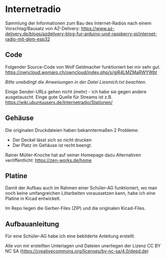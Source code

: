 # Internetradio
Sammlung der Informationen zum Bau des Internet-Radios nach einem Vorschlag/Bausatz von AZ-Delivery: https://www.az-delivery.de/blogs/azdelivery-blog-fur-arduino-und-raspberry-pi/internet-radio-mit-dem-esp32


## Code
Folgender Source-Code von Wolf Geldmacher funktioniert bei mir sehr gut. 
https://owncloud.womaro.ch/owncloud/index.php/s/gjR4LMZMaRWYWbt

_Bitte unebdingt die Anweisungen in der Datei Liesmich.txt beachten._ 

Einige Sender-URLs gehen nicht (mehr) - ich habe sie gegen andere ausgetauscht.
Einge gute Quelle für Streams ist z.B. https://wiki.ubuntuusers.de/Internetradio/Stationen/

## Gehäuse

Die originalen Druckdateien haben bekanntermaßen 2 Probleme:
- Der Deckel lässt sich so nicht drucken
- Der Platz im Gehäuse ist recht beengt.
  
Rainer Müller-Knoche hat auf seiner Homepage dazu Alternativen veröffentlicht: https://zen-works.de/home


## Platine
Damit der Aufbau auch im Rahmen einer Schüler-AG funktioniert, wo man noch keine umfangreichen Lötarbeiten voraussetzen kann, habe ich eine Platine in Kicad entwickelt.

Im Repo liegen die Gerber-Files (ZIP) und die originalen Kicad-Files.

## Aufbauanleitung
Für eine Schüler-AG habe ich eine bebilderte Anleitung erstellt.

Alle von mir erstellten Unterlagen und Dateien unerliegen der Lizenz CC BY NC SA (https://creativecommons.org/licenses/by-nc-sa/4.0/deed.de)

